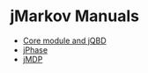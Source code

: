 # jMarkov Manuals

- [Core module and jQBD](jMarkovManual.pdf)
- [jPhase](jPhaseManual.pdf)
- [jMDP](jMDPManual.pdf)
